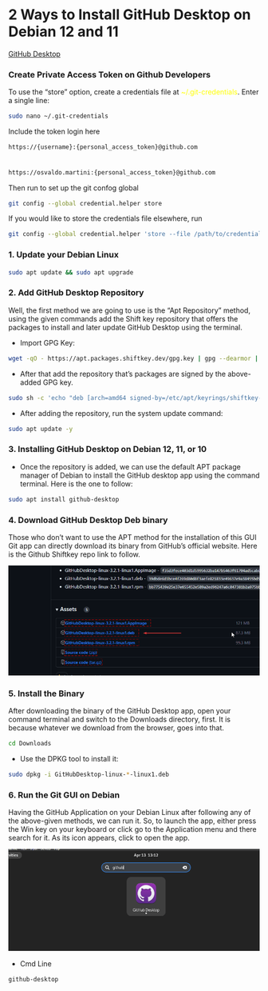 # 2 Ways to Install GitHub Desktop on Debian 12 and 11
[GitHub Desktop](https://linux.how2shout.com/2-ways-to-install-github-desktop-on-debian-12-11-10/)


### Create Private Access Token on Github Developers
To use the “store” option, create a credentials file at <span style="color: yellow;">~/.git-credentials</span>. Enter a single line:
```bash
sudo nano ~/.git-credentials
```
Include the token  login here
```bash
https://{username}:{personal_access_token}@github.com


https://osvaldo.martini:{personal_access_token}@github.com
```

Then run to set up the git confog global
```bash
git config --global credential.helper store
```

If you would like to store the credentials file elsewhere, run
```bash
git config --global credential.helper 'store --file /path/to/credentials/file'
```


### 1. Update your Debian Linux

```bash
sudo apt update && sudo apt upgrade
```

### 2. Add GitHub Desktop Repository

Well, the first method we are going to use is the “Apt Repository” method, using the given commands add the Shift key repository that offers the packages to install and later update GitHub Desktop using the terminal.

* Import GPG Key:
```bash
wget -qO - https://apt.packages.shiftkey.dev/gpg.key | gpg --dearmor | sudo tee /etc/apt/keyrings/shiftkey-packages.gpg > /dev/null
```
* After that add the repository that’s packages are signed by the above-added GPG key.

```bash
sudo sh -c 'echo "deb [arch=amd64 signed-by=/etc/apt/keyrings/shiftkey-packages.gpg] https://apt.packages.shiftkey.dev/ubuntu/ any main" > /etc/apt/sources.list.d/shiftkey-packages.list'
```

* After adding the repository, run the system update command:

```bash
sudo apt update -y
```

### 3. Installing GitHub Desktop on Debian 12, 11, or 10
* Once the repository is added, we can use the default APT package manager of Debian to install the GitHub desktop app using the command terminal. Here is the one to follow:

```bash
sudo apt install github-desktop
```


### 4. Download GitHub Desktop Deb binary
Those who don’t want to use the APT method for the installation of this GUI Git app can directly download its binary from GitHub’s official website. Here is the Github Shiftkey repo link to follow.

![Debian Github Desktop](Download-GitHub-Desktop-Deb-binary.png)


### 5. Install the Binary

After downloading the binary of the GitHub Desktop app, open your command terminal and switch to the Downloads directory, first. It is because whatever we download from the browser, goes into that.

```bash
cd Downloads
```
* Use the DPKG tool to install it:

```bash
sudo dpkg -i GitHubDesktop-linux-*-linux1.deb
```

### 6. Run the Git GUI on Debian

Having the GitHub Application on your Debian Linux after following any of the above-given methods, we can run it. So, to launch the app, either press the Win key on your keyboard or click go to the Application menu and there search for it. As its icon appears, click to open the app.

![GUI Github Desktop](Git-GUI-on-Debian-12.png)

* Cmd Line

```bash
github-desktop
```